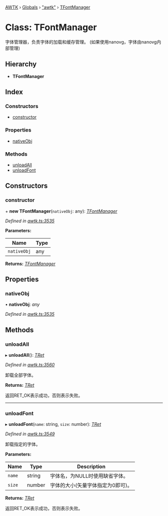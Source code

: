 [AWTK](../README.md) › [Globals](../globals.md) › ["awtk"](../modules/_awtk_.md) › [TFontManager](_awtk_.tfontmanager.md)

# Class: TFontManager

字体管理器，负责字体的加载和缓存管理。
(如果使用nanovg，字体由nanovg内部管理)

## Hierarchy

* **TFontManager**

## Index

### Constructors

* [constructor](_awtk_.tfontmanager.md#constructor)

### Properties

* [nativeObj](_awtk_.tfontmanager.md#nativeobj)

### Methods

* [unloadAll](_awtk_.tfontmanager.md#unloadall)
* [unloadFont](_awtk_.tfontmanager.md#unloadfont)

## Constructors

###  constructor

\+ **new TFontManager**(`nativeObj`: any): *[TFontManager](_awtk_.tfontmanager.md)*

*Defined in [awtk.ts:3535](https://github.com/zlgopen/awtk-binding/blob/d9c773a/tools/code_gen/js/output/awtk.ts#L3535)*

**Parameters:**

Name | Type |
------ | ------ |
`nativeObj` | any |

**Returns:** *[TFontManager](_awtk_.tfontmanager.md)*

## Properties

###  nativeObj

• **nativeObj**: *any*

*Defined in [awtk.ts:3535](https://github.com/zlgopen/awtk-binding/blob/d9c773a/tools/code_gen/js/output/awtk.ts#L3535)*

## Methods

###  unloadAll

▸ **unloadAll**(): *[TRet](../enums/_awtk_.tret.md)*

*Defined in [awtk.ts:3560](https://github.com/zlgopen/awtk-binding/blob/d9c773a/tools/code_gen/js/output/awtk.ts#L3560)*

卸载全部字体。

**Returns:** *[TRet](../enums/_awtk_.tret.md)*

返回RET_OK表示成功，否则表示失败。

___

###  unloadFont

▸ **unloadFont**(`name`: string, `size`: number): *[TRet](../enums/_awtk_.tret.md)*

*Defined in [awtk.ts:3549](https://github.com/zlgopen/awtk-binding/blob/d9c773a/tools/code_gen/js/output/awtk.ts#L3549)*

卸载指定的字体。

**Parameters:**

Name | Type | Description |
------ | ------ | ------ |
`name` | string | 字体名，为NULL时使用缺省字体。 |
`size` | number | 字体的大小(矢量字体指定为0即可)。  |

**Returns:** *[TRet](../enums/_awtk_.tret.md)*

返回RET_OK表示成功，否则表示失败。
